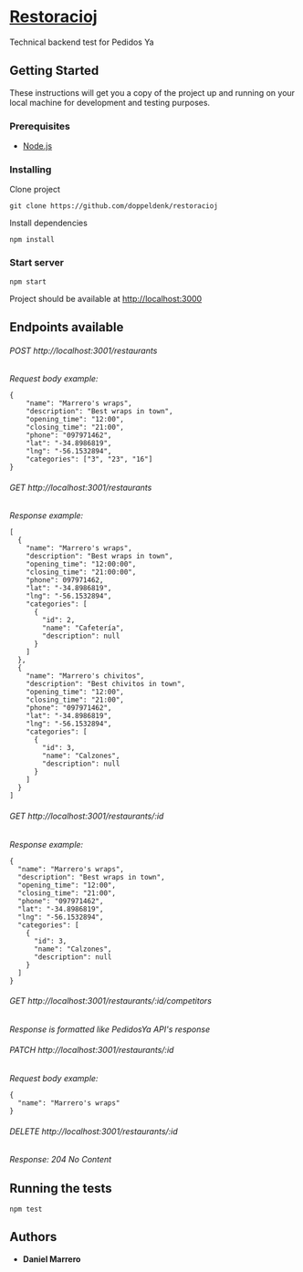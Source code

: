 # [Restoracioj](https://translate.google.es/#eo/es/Restoracioj)

Technical backend test for Pedidos Ya

## Getting Started

These instructions will get you a copy of the project up and running on your local machine for development and testing purposes.

### Prerequisites

* [Node.js](https://nodejs.org/es/)

### Installing

Clone project

```
git clone https://github.com/doppeldenk/restoracioj
```

Install dependencies

```
npm install
```

### Start server

```
npm start
```

Project should be available at [http://localhost:3000](http://localhost:3001)

## Endpoints available

###### POST http://localhost:3001/restaurants
*Request body example:*
```
{
	"name": "Marrero's wraps",
	"description": "Best wraps in town",
	"opening_time": "12:00",
	"closing_time": "21:00",
	"phone": "097971462",
	"lat": "-34.8986819",
	"lng": "-56.1532894",
	"categories": ["3", "23", "16"]
}
```


###### GET http://localhost:3001/restaurants
*Response example:*
```
[
  {
    "name": "Marrero's wraps",
    "description": "Best wraps in town",
    "opening_time": "12:00:00",
    "closing_time": "21:00:00",
    "phone": 097971462,
    "lat": "-34.8986819",
    "lng": "-56.1532894",
    "categories": [
      {
        "id": 2,
        "name": "Cafetería",
        "description": null
      }
    ]
  },
  {
    "name": "Marrero's chivitos",
    "description": "Best chivitos in town",
    "opening_time": "12:00",
    "closing_time": "21:00",
    "phone": "097971462",
    "lat": "-34.8986819",
    "lng": "-56.1532894",
    "categories": [
      {
        "id": 3,
        "name": "Calzones",
        "description": null
      }
    ]
  }
]
```


###### GET http://localhost:3001/restaurants/:id
*Response example:*
```
{
  "name": "Marrero's wraps",
  "description": "Best wraps in town",
  "opening_time": "12:00",
  "closing_time": "21:00",
  "phone": "097971462",
  "lat": "-34.8986819",
  "lng": "-56.1532894",
  "categories": [
    {
      "id": 3,
      "name": "Calzones",
      "description": null
    }
  ]
}
```


###### GET http://localhost:3001/restaurants/:id/competitors
*Response is formatted like PedidosYa API's response*


###### PATCH http://localhost:3001/restaurants/:id
*Request body example:*
```
{
  "name": "Marrero's wraps"
}
```


###### DELETE http://localhost:3001/restaurants/:id
*Response: 204 No Content*


## Running the tests

```
npm test
```

## Authors

* **Daniel Marrero**
